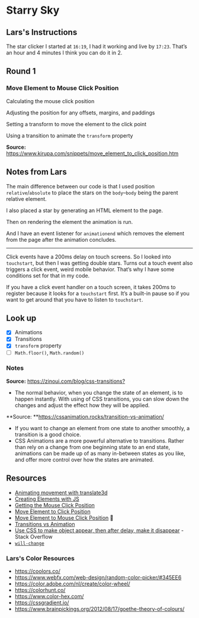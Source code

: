 # Starry Sky

## Lars's Instructions

The star clicker I started at `16:19`, I had it working and live by `17:23`. That’s an hour and 4 minutes
I think you can do it in 2.

## Round 1

### Move Element to Mouse Click Position

Calculating the mouse click position

Adjusting the position for any offsets, margins, and paddings

Setting a transform to move the element to the click point

Using a transition to animate the `transform` property

**Source:** <https://www.kirupa.com/snippets/move_element_to_click_position.htm>

## Notes from Lars

The main difference between our code is that I used position `relative`/`absolute` to place the stars on the `body`–`body` being the parent relative element.

I also placed a star by generating an HTML element to the page.

Then on rendering the element the animation is run.

And I have an event listener for `animationend` which removes the element from the page after the animation concludes.

---

Click events have a 200ms delay on touch screens. So I looked into `touchstart`, but then I was getting double stars. Turns out a touch event also triggers a click event, weird mobile behavior. That’s why I have some conditions set for that in my code.

If you have a click event handler on a touch screen, it takes 200ms to register because it looks for a `touchstart` first. It’s a built-in pause so if you want to get around that you have to listen to `touchstart`.

## Look up

- [x] Animations
- [x] Transitions
- [x] `transform` property
- [ ] `Math.floor()`, `Math.random()`

### Notes

**Source:** <https://zinoui.com/blog/css-transitions?>
- The normal behavior, when you change the state of an element, is to happen instantly. With using of CSS transitions, you can slow down the changes and adjust the effect how they will be applied.

**Source: **<https://cssanimation.rocks/transition-vs-animation/>
- If you want to change an element from one state to another smoothly, a transition is a good choice.
- CSS Animations are a more powerful alternative to transitions. Rather than rely on a change from one beginning state to an end state, animations can be made up of as many in-between states as you like, and offer more control over how the states are animated.

## Resources

- [Animating movement with translate3d](https://www.oreilly.com/ideas/animating-movement-with-translate3d)
- [Creating Elements with JS](https://htmldog.com/guides/javascript/advanced/creatingelements/)
- [Getting the Mouse Click Position](https://www.kirupa.com/html5/getting_mouse_click_position.htm)
- [Move Element to Click Position](https://www.kirupa.com/snippets/move_element_to_click_position.htm)
- [Move Element to Mouse Click Position](https://www.youtube.com/watch?v=b4GwvdhrEQg) 🎥
- [Transitions vs Animation](https://cssanimation.rocks/transition-vs-animation/)
- [Use CSS to make object appear, then after delay, make it disappear](https://stackoverflow.com/questions/48174797/use-css-to-make-object-appear-then-after-delay-make-it-disappear) - Stack Overflow
- [`will-change`](https://cssreference.io/property/will-change/)

### Lars's Color Resources

- <https://coolors.co/>
- <https://www.webfx.com/web-design/random-color-picker/#345EE6>
- <https://color.adobe.com/nl/create/color-wheel/>
- <https://colorhunt.co/>
- <https://www.color-hex.com/>
- <https://cssgradient.io/>
- <https://www.brainpickings.org/2012/08/17/goethe-theory-of-colours/>
